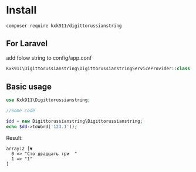 # Install

`composer require kxk911/digittorussianstring`

## For Laravel 
add folow string to config/app.conf
```php
Kxk911\Digittorussianstring\DigittorussianstringServiceProvider::class
```

## Basic usage

```php
use Kxk911\Digittorussianstring;

//Some code

$dd = new Digittorussianstring\Digittorussianstring;
echo $dd->toWord('123.1'));
```

Result:
```
array:2 [▼
  0 => "Сто двадцать три  "
  1 => "1"
]
```
